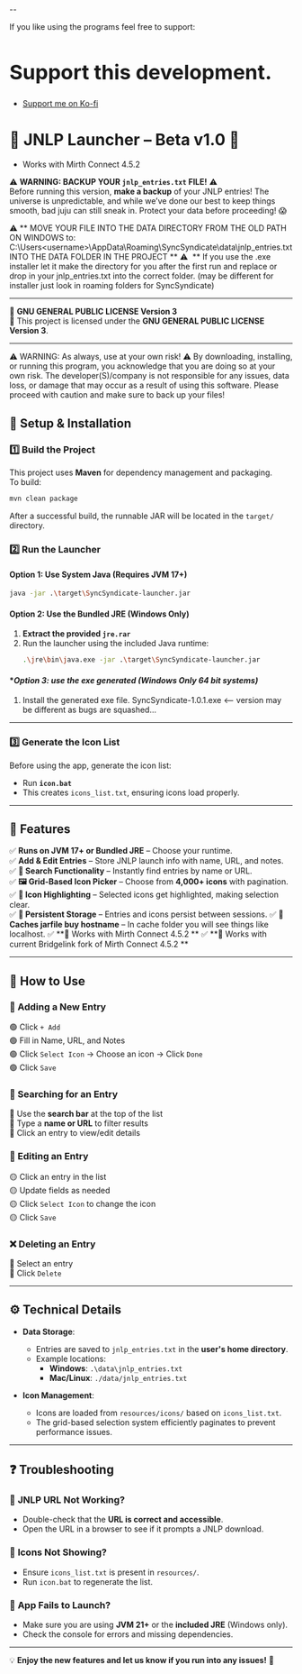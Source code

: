 --

If you like using the programs feel free to support:

<h1 style="font-size: 36px;">Support this development.</h1>

* [Support me on Ko-fi](https://ko-fi.com/igearfs)

# 🌈 **JNLP Launcher – Beta v1.0** 🌈

* Works with Mirth Connect 4.5.2 

⚠️ **WARNING: BACKUP YOUR `jnlp_entries.txt` FILE!** ⚠️  
Before running this version, **make a backup** of your JNLP entries! The universe is unpredictable, and while we’ve done our best to keep things smooth, bad juju can still sneak in. Protect your data before proceeding! 😱

⚠️ ** MOVE YOUR FILE INTO THE DATA DIRECTORY FROM THE OLD PATH ON WINDOWS to: C:\Users\<username>\AppData\Roaming\SyncSyndicate\data\jnlp_entries.txt INTO THE DATA FOLDER IN THE PROJECT **
⚠️ ️ ** If you use the .exe installer let it make the directory for you after the first run and replace or drop in your jnlp_entries.txt into the correct folder. (may be different for installer just look in roaming folders for SyncSyndicate)

---

📜 **GNU GENERAL PUBLIC LICENSE Version 3**  
📌 This project is licensed under the **GNU GENERAL PUBLIC LICENSE Version 3**.

---

⚠️ WARNING: As always, use at your own risk! ⚠️
By downloading, installing, or running this program, you acknowledge that you are doing so at your own risk. 
The developer(S)/company is not responsible for any issues, data loss, or damage that may occur as a result of using this software. 
Please proceed with caution and make sure to back up your files!

## 📂 **Setup & Installation**

### **1️⃣ Build the Project**
This project uses **Maven** for dependency management and packaging.  
To build:
```bash
mvn clean package
```  
After a successful build, the runnable JAR will be located in the `target/` directory.

### **2️⃣ Run the Launcher**

#### **Option 1: Use System Java (Requires JVM 17+)**
```bash
java -jar .\target\SyncSyndicate-launcher.jar
```  

#### **Option 2: Use the Bundled JRE (Windows Only)**
1. **Extract the provided `jre.rar`**
2. Run the launcher using the included Java runtime:
   ```bash
   .\jre\bin\java.exe -jar .\target\SyncSyndicate-launcher.jar
   ```  
#### **Option 3: use the exe generated (Windows Only 64 bit systems)*
1. Install the generated exe file. SyncSyndicate-1.0.1.exe <-- version may be different as bugs are squashed...

---

### **3️⃣ Generate the Icon List**
Before using the app, generate the icon list:
- Run **`icon.bat`**
- This creates `icons_list.txt`, ensuring icons load properly.

---

## 🌟 **Features**

✅ **Runs on JVM 17+ or Bundled JRE** – Choose your runtime.  
✅ **Add & Edit Entries** – Store JNLP launch info with name, URL, and notes.  
✅ **🔎 Search Functionality** – Instantly find entries by name or URL.    
✅ **🖼️ Grid-Based Icon Picker** – Choose from **4,000+ icons** with pagination.  
✅ **🎨 Icon Highlighting** – Selected icons get highlighted, making selection clear.  
✅ **📜 Persistent Storage** – Entries and icons persist between sessions.
✅ **📜 Caches jarfile buy hostname** – In cache folder you will see things like localhost.
✅ **📜 Works with Mirth Connect 4.5.2 **
✅ **📜 Works with current Bridgelink fork of Mirth Connect 4.5.2 **

---

## 🚀 **How to Use**

### **📌 Adding a New Entry**
🟢 Click `+ Add`  
🟢 Fill in Name, URL, and Notes  
🟢 Click `Select Icon` → Choose an icon → Click `Done`  
🟢 Click `Save`

### **🔎 Searching for an Entry**
🔹 Use the **search bar** at the top of the list  
🔹 Type a **name or URL** to filter results  
🔹 Click an entry to view/edit details

### **🔧 Editing an Entry**
🟡 Click an entry in the list  
🟡 Update fields as needed  
🟡 Click `Select Icon` to change the icon  
🟡 Click `Save`

### **❌ Deleting an Entry**
🔴 Select an entry  
🔴 Click `Delete`

---

## ⚙ **Technical Details**

- **Data Storage**:
    - Entries are saved to `jnlp_entries.txt` in the **user's home directory**.
    - Example locations:
        - **Windows**: `.\data\jnlp_entries.txt`
        - **Mac/Linux**: `./data/jnlp_entries.txt`

- **Icon Management**:
    - Icons are loaded from `resources/icons/` based on `icons_list.txt`.
    - The grid-based selection system efficiently paginates to prevent performance issues.

---

## ❓ **Troubleshooting**

### 🔹 **JNLP URL Not Working?**
- Double-check that the **URL is correct and accessible**.
- Open the URL in a browser to see if it prompts a JNLP download.

### 🔹 **Icons Not Showing?**
- Ensure `icons_list.txt` is present in `resources/`.
- Run `icon.bat` to regenerate the list.

### 🔹 **App Fails to Launch?**
- Make sure you are using **JVM 21+** or the **included JRE** (Windows only).
- Check the console for errors and missing dependencies.

---

💡 **Enjoy the new features and let us know if you run into any issues!** 🚀